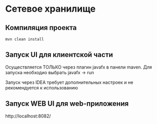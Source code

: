 # Сетевое хранилище

## Компиляция проекта

`mvn clean install`

## Запуск UI для клиентской части

Осуществляется ТОЛЬКО через плагин javafx в панели maven. Для запуска необходио выбрать javafx ->
run

Запуск через IDEA требует дополнительных настроек и не рекомендуется к использованию

## Запуск WEB UI для web-приложения

http://localhost:8082/